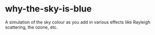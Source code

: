 # why-the-sky-is-blue
A simulation of the sky colour as you add in various effects like Rayleigh scattering, the ozone, etc.
